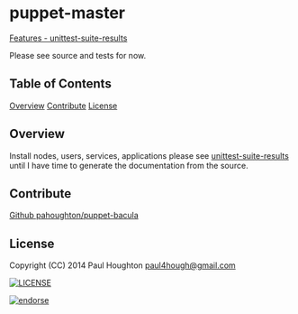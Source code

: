 puppet-master
=============

[Features - unittest-suite-results](http://github.com/pahoughton/puppet-master/wiki/unittest-suite-results)


Please see source and tests for now.

Table of Contents
-----------------
[Overview](#overview)
[Contribute](#contribute)
[License](#license)

Overview
--------
Install nodes, users, services, applications please see
[unittest-suite-results](http://github.com/pahoughton/puppet-master/wiki/unittest-suite-results)
until I have time to generate the documentation from the source.

Contribute
----------
[Github pahoughton/puppet-bacula](https://github.com/pahoughton/puppet-bacula)

License
--------
Copyright (CC) 2014 Paul Houghton <paul4hough@gmail.com>

[![LICENSE](http://i.creativecommons.org/l/by/3.0/88x31.png)](http://creativecommons.org/licenses/by/3.0/)

[![endorse](https://api.coderwall.com/pahoughton/endorsecount.png)](https://coderwall.com/pahoughton)
